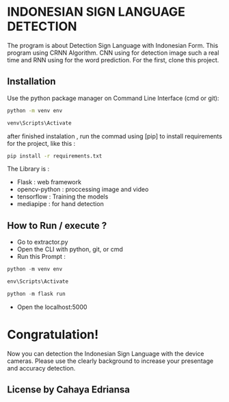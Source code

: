 # INDONESIAN SIGN LANGUAGE DETECTION

The program is about Detection Sign Language with Indonesian Form. This program using CRNN Algorithm. CNN using for detection image such a real time and RNN using for the word prediction. For the first, clone this project.

## Installation

Use the python package manager on Command Line Interface (cmd or git): 

```bash
python -m venv env
```

```bash
venv\Scripts\Activate
```

after finished instalation , run the commad using [pip] to install requirements for the project, like this : 

```bash
pip install -r requirements.txt 
```
The Library is : 
- Flask : web framework
- opencv-python : proccessing image and video
- tensorflow : Training the models
- mediapipe : for hand detection


## How to Run / execute ? 

- Go to extractor.py
- Open the CLI with python, git, or cmd
- Run this Prompt : 
```python
python -m venv env
```
```python
env\Scripts\Activate
```
```python
python -m flask run
```
- Open the localhost:5000

# Congratulation! 

Now you can detection the Indonesian Sign Language with the device cameras. Please use the clearly background to increase your presentage and accuracy detection.


## License by Cahaya Edriansa